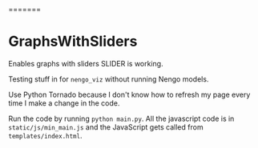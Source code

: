=======
# GraphsWithSliders
Enables graphs with sliders
SLIDER is working.

Testing stuff in for `nengo_viz` without running Nengo models.

Use Python Tornado because I don't know how to refresh my page every time I make a change in the code.

Run the code by running `python main.py`. All the javascript code is in
`static/js/min_main.js` 
and the JavaScript gets called from 
`templates/index.html`.


